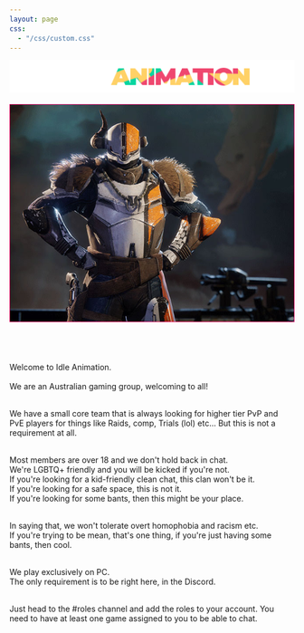```yaml
---
layout: page
css:
  - "/css/custom.css"
---
```


<center><a href="https://idleanimation.com/"><img src="/img/banner_main.png" alt="Idle Animation"></a></center>

<br>
<center><img src="/img/about.jpg" alt="SHAXX!!!"></center><br><br><br><br>
<div class="my_head">Welcome to Idle Animation.</div>
<div class="my_body"><br>We are an Australian gaming group, welcoming to all!<br><br>

We have a small core team that is always looking for higher tier PvP and PvE players for things like Raids, comp, Trials (lol) etc... But this is not a requirement at all.<br><br>

Most members are over 18 and we don't hold back in chat.<br>
We're LGBTQ+ friendly and you will be kicked if you're not.<br>
If you're looking for a kid-friendly clean chat, this clan won't be it.<br>
If you're looking for a safe space, this is not it.<br>
If you're looking for some bants, then this might be your place.<br><br>

In saying that, we won't tolerate overt homophobia and racism etc.<br>
If you're trying to be mean, that's one thing, if you're just having some bants, then cool.<br><br>

We play exclusively on PC.<br>
The only requirement is to be right here, in the Discord.<br><br>

Just head to the #roles channel and add the roles to your account. You need to have at least one game assigned to you to be able to chat.</div><br>
